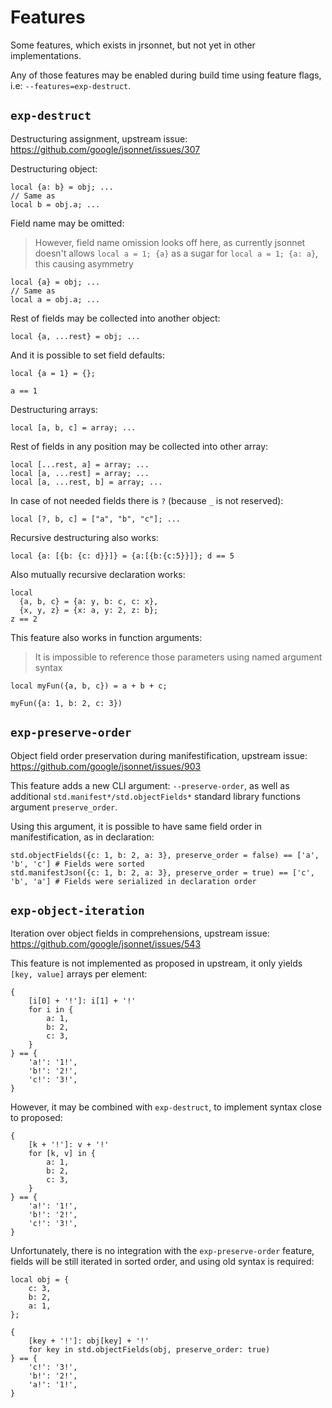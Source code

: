 # Features

Some features, which exists in jrsonnet, but not yet in other implementations.

Any of those features may be enabled during build time using feature flags, i.e: `--features=exp-destruct`.

## `exp-destruct`

Destructuring assignment, upstream issue: https://github.com/google/jsonnet/issues/307

Destructuring object:

```jsonnet
local {a: b} = obj; ...
// Same as
local b = obj.a; ...
```

Field name may be omitted:

> However, field name omission looks off here, as currently jsonnet doesn't allows `local a = 1; {a}` as a sugar for `local a = 1; {a: a}`, this causing asymmetry

```jsonnet
local {a} = obj; ...
// Same as
local a = obj.a; ...
```

Rest of fields may be collected into another object:

```jsonnet
local {a, ...rest} = obj; ...
```

And it is possible to set field defaults:

```jsonnet
local {a = 1} = {};

a == 1
```

Destructuring arrays:

```jsonnet
local [a, b, c] = array; ...
```

Rest of fields in any position may be collected into other array:

```jsonnet
local [...rest, a] = array; ...
local [a, ...rest] = array; ...
local [a, ...rest, b] = array; ...
```

In case of not needed fields there is `?` (because `_` is not reserved):

```jsonnet
local [?, b, c] = ["a", "b", "c"]; ...
```

Recursive destructuring also works:

```jsonnet
local {a: [{b: {c: d}}]} = {a:[{b:{c:5}}]}; d == 5
```

Also mutually recursive declaration works:

```jsonnet
local
  {a, b, c} = {a: y, b: c, c: x},
  {x, y, z} = {x: a, y: 2, z: b};
z == 2
```

This feature also works in function arguments:
> It is impossible to reference those parameters using named argument syntax

```jsonnet
local myFun({a, b, c}) = a + b + c;

myFun({a: 1, b: 2, c: 3})
```

## `exp-preserve-order`

Object field order preservation during manifestification, upstream issue: https://github.com/google/jsonnet/issues/903

This feature adds a new CLI argument: `--preserve-order`, as well as additional `std.manifest*/std.objectFields*` standard library functions argument `preserve_order`.

Using this argument, it is possible to have same field order in manifestification, as in declaration:

```jsonnet
std.objectFields({c: 1, b: 2, a: 3}, preserve_order = false) == ['a', 'b', 'c'] # Fields were sorted
std.manifestJson({c: 1, b: 2, a: 3}, preserve_order = true) == ['c', 'b', 'a'] # Fields were serialized in declaration order
```

## `exp-object-iteration`

Iteration over object fields in comprehensions, upstream issue: https://github.com/google/jsonnet/issues/543

This feature is not implemented as proposed in upstream, it only yields `[key, value]` arrays per element:

```jsonnet
{
    [i[0] + '!']: i[1] + '!'
    for i in {
        a: 1,
        b: 2,
        c: 3,
    }
} == {
    'a!': '1!',
    'b!': '2!',
    'c!': '3!',
}
```

However, it may be combined with `exp-destruct`, to implement syntax close to proposed:

```jsonnet
{
    [k + '!']: v + '!'
    for [k, v] in {
        a: 1,
        b: 2,
        c: 3,
    }
} == {
    'a!': '1!',
    'b!': '2!',
    'c!': '3!',
}
```

Unfortunately, there is no integration with the `exp-preserve-order` feature, fields will be still iterated in sorted order, and using old syntax is required:

```jsonnet
local obj = {
    c: 3,
    b: 2,
    a: 1,
};

{
    [key + '!']: obj[key] + '!'
    for key in std.objectFields(obj, preserve_order: true)
} == {
    'c!': '3!',
    'b!': '2!',
    'a!': '1!',
}
```

